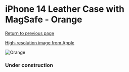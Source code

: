 # iPhone 14 Leather Case with MagSafe - Orange

[Return to previous page](/iphone_14)

[High-resolution image from Apple](https://store.storeimages.cdn-apple.com/8756/as-images.apple.com/is/MPP83?wid=4500&hei=4500&fmt=png)

<div style="width: 384px"><img src="/everyphone/MPP83.png" alt="Orange"></div>

### Under construction
